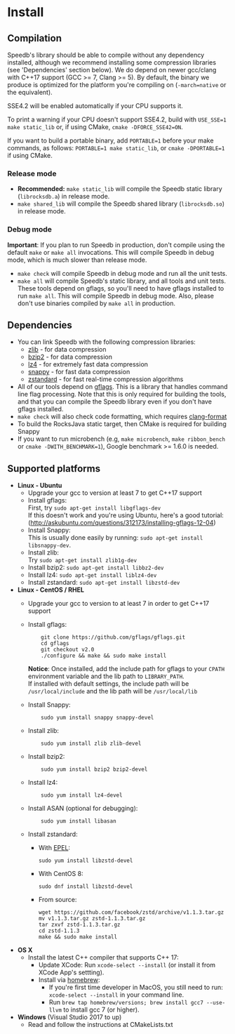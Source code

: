 # Install

## Compilation

Speedb's library should be able to compile without any dependency installed, although we recommend installing some compression libraries (see 'Dependencies' section below). We do depend on newer gcc/clang with C++17 support (GCC >= 7, Clang >= 5). By default, the binary we produce is optimized for the platform you're compiling on (`-march=native` or the equivalent).

SSE4.2 will be enabled automatically if your CPU supports it.

To print a warning if your CPU doesn't support SSE4.2, build with `USE_SSE=1 make static_lib` or, if using CMake, `cmake -DFORCE_SSE42=ON`.

If you want to build a portable binary, add `PORTABLE=1` before your make commands, as follows: `PORTABLE=1 make static_lib`, or `cmake -DPORTABLE=1` if using CMake.

### Release mode

* **Recommended:** `make static_lib` will compile the Speedb static library (`librocksdb.a`) in release mode.
* `make shared_lib` will compile the Speedb shared library (`librocksdb.so`) in release mode.

### Debug mode

**Important**: If you plan to run Speedb in production, don't compile using the default `make` or `make all` invocations. This will compile Speedb in debug mode, which is much slower than release mode.

* `make check` will compile Speedb in debug mode and run all the unit tests.
* `make all` will compile Speedb's static library, and all tools and unit tests. These tools depend on gflags, so you'll need to have gflags installed to run `make all`. This will compile Speedb in debug mode. Also, please don't use binaries compiled by `make all` in production.

## Dependencies

* You can link Speedb with the following compression libraries:
  * [zlib](http://www.zlib.net/) - for data compression
  * [bzip2](http://www.bzip.org/) - for data compression
  * [lz4](https://github.com/lz4/lz4) - for extremely fast data compression
  * [snappy](http://google.github.io/snappy/) - for fast data compression
  * [zstandard](http://www.zstd.net) - for fast real-time compression algorithms
* All of our tools depend on [gflags](https://gflags.github.io/gflags/). This is a library that handles command line flag processing. Note that this is only required for building the tools, and that you can compile the Speedb library even if you don't have gflags installed.
* `make check` will also check code formatting, which requires [clang-format](https://clang.llvm.org/docs/ClangFormat.html)
* To build the RocksJava static target, then CMake is required for building Snappy
* If you want to run microbench (e.g, `make microbench`, `make ribbon_bench` or `cmake -DWITH_BENCHMARK=1`), Google benchmark >= 1.6.0 is needed.

## Supported platforms

* **Linux - Ubuntu**
  * Upgrade your gcc to version at least 7 to get C++17 support
  * Install gflags:\
    First, try `sudo apt-get install libgflags-dev`\
    If this doesn't work and you're using Ubuntu, here's a good tutorial: (http://askubuntu.com/questions/312173/installing-gflags-12-04)
  * Install Snappy:\
    This is usually done easily by running: `sudo apt-get install libsnappy-dev`.
  * Install zlib:\
    Try `sudo apt-get install zlib1g-dev`
  * Install bzip2: `sudo apt-get install libbz2-dev`
  * Install lz4: `sudo apt-get install liblz4-dev`
  * Install zstandard: `sudo apt-get install libzstd-dev`
* **Linux - CentOS / RHEL**
  * Upgrade your gcc to version to at least 7 in order to get C++17 support
  *   Install gflags:

      ```
          git clone https://github.com/gflags/gflags.git
          cd gflags
          git checkout v2.0
          ./configure && make && sudo make install
      ```

      **Notice**: Once installed, add the include path for gflags to your `CPATH` environment variable and the lib path to `LIBRARY_PATH`.\
      If installed with default settings, the include path will be `/usr/local/include` and the lib path will be `/usr/local/lib`
  *   Install Snappy:

      ```
          sudo yum install snappy snappy-devel
      ```
  *   Install zlib:

      ```
          sudo yum install zlib zlib-devel
      ```
  *   Install bzip2:

      ```
          sudo yum install bzip2 bzip2-devel
      ```
  *   Install lz4:

      ```
          sudo yum install lz4-devel
      ```
  *   Install ASAN (optional for debugging):

      ```
          sudo yum install libasan
      ```
  * Install zstandard:
    *   With [EPEL](https://fedoraproject.org/wiki/EPEL):

        ```
        sudo yum install libzstd-devel
        ```
    *   With CentOS 8:

        ```
        sudo dnf install libzstd-devel
        ```
    *   From source:

        ```
        wget https://github.com/facebook/zstd/archive/v1.1.3.tar.gz
        mv v1.1.3.tar.gz zstd-1.1.3.tar.gz
        tar zxvf zstd-1.1.3.tar.gz
        cd zstd-1.1.3
        make && sudo make install
        ```
* **OS X**
  * Install the latest C++ compiler that supports C++ 17:
    * Update XCode: Run `xcode-select --install` (or install it from XCode App's settting).
    * Install via [homebrew](http://brew.sh/):
      * If you're first time developer in MacOS, you still need to run: `xcode-select --install` in your command line.
      * Run `brew tap homebrew/versions; brew install gcc7 --use-llvm` to install gcc 7 (or higher).
* **Windows** (Visual Studio 2017 to up)
  * Read and follow the instructions at CMakeLists.txt
